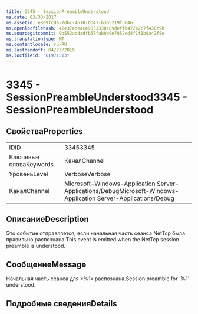```yaml
---
title: 3345 - SessionPreambleUnderstood
ms.date: 03/30/2017
ms.assetid: e8e9fcda-7dbc-4670-bb47-b365219f3046
ms.openlocfilehash: 42e37edeace9853330c89deffb472e2c7f438c9b
ms.sourcegitcommit: 9b552addadfb57fab0b9e7852ed4f1f1b8a42f8e
ms.translationtype: MT
ms.contentlocale: ru-RU
ms.lasthandoff: 04/23/2019
ms.locfileid: "61971513"
---
```

# <a name="3345---sessionpreambleunderstood"></a><span data-ttu-id="3eb49-102">3345 - SessionPreambleUnderstood</span><span class="sxs-lookup"><span data-stu-id="3eb49-102">3345 - SessionPreambleUnderstood</span></span>
## <a name="properties"></a><span data-ttu-id="3eb49-103">Свойства</span><span class="sxs-lookup"><span data-stu-id="3eb49-103">Properties</span></span>  
  
|||  
|-|-|  
|<span data-ttu-id="3eb49-104">ID</span><span class="sxs-lookup"><span data-stu-id="3eb49-104">ID</span></span>|<span data-ttu-id="3eb49-105">3345</span><span class="sxs-lookup"><span data-stu-id="3eb49-105">3345</span></span>|  
|<span data-ttu-id="3eb49-106">Ключевые слова</span><span class="sxs-lookup"><span data-stu-id="3eb49-106">Keywords</span></span>|<span data-ttu-id="3eb49-107">Канал</span><span class="sxs-lookup"><span data-stu-id="3eb49-107">Channel</span></span>|  
|<span data-ttu-id="3eb49-108">Уровень</span><span class="sxs-lookup"><span data-stu-id="3eb49-108">Level</span></span>|<span data-ttu-id="3eb49-109">Verbose</span><span class="sxs-lookup"><span data-stu-id="3eb49-109">Verbose</span></span>|  
|<span data-ttu-id="3eb49-110">Канал</span><span class="sxs-lookup"><span data-stu-id="3eb49-110">Channel</span></span>|<span data-ttu-id="3eb49-111">Microsoft-Windows-Application Server-Applications/Debug</span><span class="sxs-lookup"><span data-stu-id="3eb49-111">Microsoft-Windows-Application Server-Applications/Debug</span></span>|  
  
## <a name="description"></a><span data-ttu-id="3eb49-112">Описание</span><span class="sxs-lookup"><span data-stu-id="3eb49-112">Description</span></span>  
 <span data-ttu-id="3eb49-113">Это событие отправляется, если начальная часть сеанса NetTcp была правильно распознана.</span><span class="sxs-lookup"><span data-stu-id="3eb49-113">This event is emitted when the NetTcp session preamble is understood.</span></span>  
  
## <a name="message"></a><span data-ttu-id="3eb49-114">Сообщение</span><span class="sxs-lookup"><span data-stu-id="3eb49-114">Message</span></span>  
 <span data-ttu-id="3eb49-115">Начальная часть сеанса для «%1» распознана.</span><span class="sxs-lookup"><span data-stu-id="3eb49-115">Session preamble for '%1' understood.</span></span>  
  
## <a name="details"></a><span data-ttu-id="3eb49-116">Подробные сведения</span><span class="sxs-lookup"><span data-stu-id="3eb49-116">Details</span></span>
